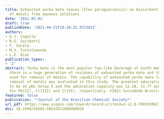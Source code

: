 ```yaml
---
title: Exhausted yerba mate leaves (Ilex paraguariensis) as biosorbent for the removal
  of metals from aqueous solutions
date: '2011-01-01'
draft: true
publishDate: '2021-04-21T19:26:32.972365Z'
authors:
- G.J. Copello
- R.E. Garibotti
- F. Varela
- M.V. Tuttolomondo
- L.E. Diaz
publication_types:
- '2'
abstract: Yerba mate is the most popular tea-like beverage of South America. Consequently,
  there is a huge generation of residues of exhausted yerba mate and these may be
  used for removal of metals. The capability of exhausted yerba mate leaves in the
  removal of metals was evaluated in this study. The greatest adsorption was found
  to be at pHs below 5 and the adsorption capacity was 12.28, 11.77 and 8.80 mg g-1
  for Pb(II), Cr(III) and Cr(VI), respectively. ©2011 Sociedade Brasileira de Química.
featured: false
publication: '*Journal of the Brazilian Chemical Society*'
url_pdf: https://www.scopus.com/inward/record.uri?eid=2-s2.0-79953306270&doi=10.1590%2fS0103-50532011000400024&partnerID=40&md5=8cc960bd28e3201d16d2319c9ba7b7a7
doi: 10.1590/S0103-50532011000400024
---
```


